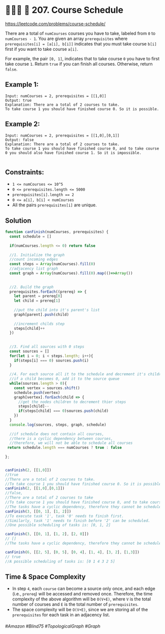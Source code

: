 # 👩🏽‍🦯 🌴 207. Course Schedule
https://leetcode.com/problems/course-schedule/

There are a total of `numCourses` courses you have to take, labeled from `0` to `numCourses - 1`. You are given an array `prerequisites` where `prerequisites[i] = [a[i], b[i]]` indicates that you must take course `b[i]` first if you want to take course `a[i]`.

For example, the pair `[0, 1]`, indicates that to take course `0` you have to first take course `1`.
Return `true` if you can finish all courses. Otherwise, return `false`.

## Example 1:
````
Input: numCourses = 2, prerequisites = [[1,0]]
Output: true
Explanation: There are a total of 2 courses to take. 
To take course 1 you should have finished course 0. So it is possible.
````
## Example 2:
````
Input: numCourses = 2, prerequisites = [[1,0],[0,1]]
Output: false
Explanation: There are a total of 2 courses to take. 
To take course 1 you should have finished course 0, and to take course 0 you should also have finished course 1. So it is impossible.
 
````

## Constraints:
- `1 <= numCourses <= 10^5`
- `0 <= prerequisites.length <= 5000`
- `prerequisites[i].length == 2`
- `0 <= a[i], b[i] < numCourses`
- All the pairs `prerequisites[i]` are unique.

## Solution 
````js
function canFinish(numCourses, prerequisites) {
  const schedule = []
  
  if(numCourses.length <= 0) return false
  
  //1. Initialize the graph
  //count incoming edges
  const steps = Array(numCourses).fill(0)
  //adjacency list graph
  const graph = Array(numCourses).fill(0).map(()=>Array())
  
  
  //2. Build the graph
  prerequisites.forEach((prereq) => {
    let parent = prereq[0]
    let child = prereq[1]
    
    //put the child into it's parent's list
    graph[parent].push(child)
    
    //increment childs step
    steps[child]++
  })
  
  
  //3. Find all sources with 0 steps
  const sources = []
  for(let i = 0; i < steps.length; i++){
    if(steps[i] === 0) sources.push(i)
  }
  
  //4. For each source all it to the schedule and decrement it's children's steps
  //if a child becomes 0, add it to the source queue
  while(sources.length > 0){
    const vertex = sources.shift()
    schedule.push(vertex)
    graph[vertex].forEach(child => {
      //get the nodes children to decrement thier steps
      steps[child]--
      if(steps[child] === 0)sources.push(child)
    })
  }
  console.log(sources, steps, graph, schedule)
  
  //if schedule does not contain all courses,
  //there is a cyclic dependency between courses,
  //therefore, we will not be able to schedule all courses
 return schedule.length === numCourses ? true : false
    
};


canFinish(2, [[1,0]])
//true
//There are a total of 2 courses to take. 
//To take course 1 you should have finished course 0. So it is possible.
canFinish(2, [[1,0],[0,1]])
//false, 
//There are a total of 2 courses to take
//To take course 1 you should have finished course 0, and to take course 0 you should also have finished course 1. So it is impossible.
//The tasks have a cyclic dependency, therefore they cannot be scheduled.
canFinish(3, [[0, 1], [1, 2]])
//To execute task '1', task '0' needs to finish first. 
//Similarly, task '1' needs to finish before '2' can be scheduled. 
//One possible scheduling of tasks is: [0, 1, 2] 

canFinish(3, [[0, 1], [1, 2], [2, 0]])
// []
//The tasks have a cyclic dependency, therefore they cannot be scheduled.

canFinish(6, [[2, 5], [0, 5], [0, 4], [1, 4], [3, 2], [1,3]])
// true
//A possible scheduling of tasks is: [0 1 4 3 2 5] 

````

## Time & Space Complexity
- In step `4`, each `course` can become a source only once, and each edge (i.e., `prereq`) will be accessed and removed once. Therefore, the time complexity of the above algorithm will be `O(V+E)`, where `V` is the total number of courses and `E` is the total number of `prerequisites`.
- The space complexity will be `O(V+E)`, since we are storing all of the `prerequisites` for each task in an adjacency list.
###### #Amazon #Blind75 #TopologicalGraph #Graph
